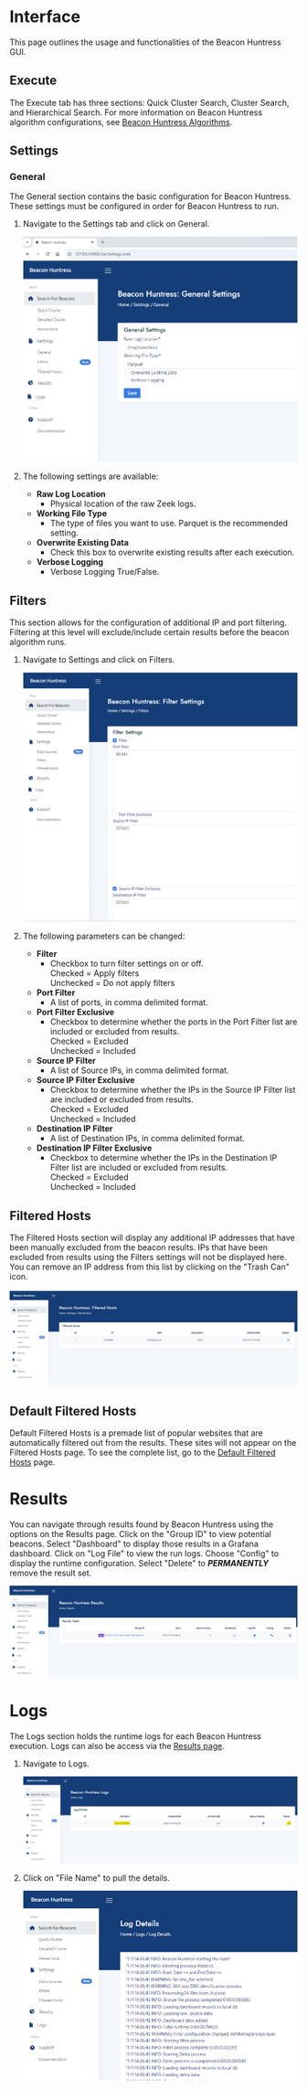 # Interface

This page outlines the usage and functionalities of the Beacon Huntress GUI.

## <a name="execute"></a>**Execute**

The Execute tab has three sections: Quick Cluster Search, Cluster Search, and Hierarchical Search. For more information on Beacon Huntress algorithm configurations, see [Beacon Huntress Algorithms](../documentation/beaconalgo.md).

## <a name="execute"></a>**Settings**

### <a name="general"></a>**General**

The General section contains the basic configuration for Beacon Huntress. These settings must be configured in order for Beacon Huntress to run.

1. Navigate to the Settings tab and click on General.

   ![](/assets/img/bh/gen_settings.png)

2. The following settings are available:

   - **Raw Log Location**
     - Physical location of the raw Zeek logs.
   - **Working File Type**
     - The type of files you want to use. Parquet is the recommended setting.
   - **Overwrite Existing Data**
     - Check this box to overwrite existing results after each execution.
   - **Verbose Logging**
     - Verbose Logging True/False.

## <a name="filter_ip"></a>**Filters**

This section allows for the configuration of additional IP and port filtering. Filtering at this level will exclude/include certain results before the beacon algorithm runs.

1. Navigate to Settings and click on Filters.

   ![](/assets/img/bh/filter_settings.png)

2. The following parameters can be changed:

   - **Filter**
     - Checkbox to turn filter settings on or off. <br>
       Checked = Apply filters<br>
       Unchecked = Do not apply filters
   - **Port Filter**
     - A list of ports, in comma delimited format.<br>
   - **Port Filter Exclusive**
     - Checkbox to determine whether the ports in the Port Filter list are included or excluded from results.<br>
       Checked = Excluded<br>
       Unchecked = Included
   - **Source IP Filter**
     - A list of Source IPs, in comma delimited format.<br>
   - **Source IP Filter Exclusive**
     - Checkbox to determine whether the IPs in the Source IP Filter list are included or excluded from results.<br>
       Checked = Excluded<br>
       Unchecked = Included
   - **Destination IP Filter**
     - A list of Destination IPs, in comma delimited format.<br>
   - **Destination IP Filter Exclusive**
     - Checkbox to determine whether the IPs in the Destination IP Filter list are included or excluded from results.<br>
       Checked = Excluded<br>
       Unchecked = Included

## <a name="filtered_hosts"></a>**Filtered Hosts**

The Filtered Hosts section will display any additional IP addresses that have been manually excluded from the beacon results. IPs that have been excluded from results using the Filters settings will not be displayed here. You can remove an IP address from this list by clicking on the "Trash Can" icon.
<br></br>
![](/bh_web/static/documentation/images/filtered_hosts.png)

## <a name="dfh"></a>**Default Filtered Hosts**

Default Filtered Hosts is a premade list of popular websites that are automatically filtered out from the results. These sites will not appear on the Filtered Hosts page. To see the complete list, go to the [Default Filtered Hosts](defaultfilteredhosts.md) page.

# <a name="results"></a>**Results**

You can navigate through results found by Beacon Huntress using the options on the Results page. Click on the "Group ID" to view potential beacons. Select "Dashboard" to display those results in a Grafana dashboard. Click on "Log File" to view the run logs. Choose "Config" to display the runtime configuration. Select "Delete" to <i><b>PERMANENTLY</b></i> remove the result set.

![ui_results](/assets/img/bh/results_quick_cluster.png)

# <a name="logs"></a>**Logs**

The Logs section holds the runtime logs for each Beacon Huntress execution. Logs can also be access via the [Results page](#results).

1. Navigate to Logs.

   ![](/assets/img/bh/log_highlighted.png)

2. Click on "File Name" to pull the details.

   ![](/assets/img/bh/log_details.png)

